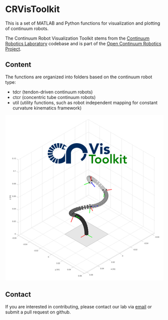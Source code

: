 # CRVisToolkit
This is a set of MATLAB and Python functions for visualization and plotting of continuum robots.

The Continuum Robot Visualization Toolkit stems from the [Continuum Robotics Laboratory](https://crl.utm.utoronto.ca) codebase and is part of the [Open Continuum Robotics Project](http://opencontinuumrobotics.com/).

## Content
The functions are organized into folders based on the continuum robot type:

- tdcr (tendon-driven continuum robots)
- ctcr (concentric tube continuum robots)
- util (utility functions, such as robot independent mapping for constant curvature kinematics framework) 

![](tdcr_vis.png)

## Contact
If you are interested in contributing, please contact our lab via [email](mailto:crl-info@cs.toronto.edu) or submit a pull request on github.
